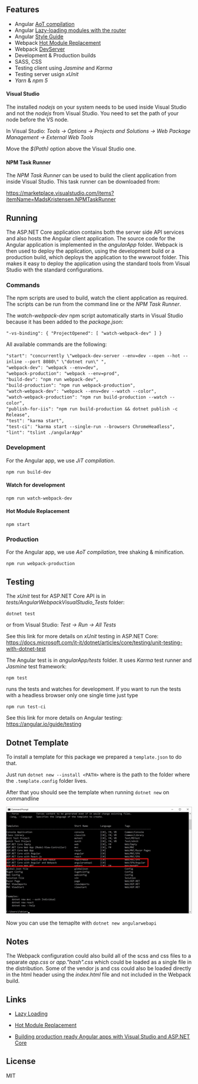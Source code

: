 

## Features
- Angular [AoT compilation](https://angular.io/guide/aot-compiler)
- Angular [Lazy-loading modules with the router](https://angular.io/guide/ngmodule#lazy-loading-modules-with-the-router)
- Angular [Style Guide](https://angular.io/guide/styleguide)
- Webpack [Hot Module Replacement](https://webpack.js.org/guides/hot-module-replacement/)
- Webpack [DevServer](https://webpack.js.org/configuration/dev-server/)
- Development & Production builds
- SASS, CSS
- Testing client using _Jasmine_ and _Karma_
- Testing server usign _xUnit_
- _Yarn_ & _npm 5_


#### Visual Studio
The installed _nodejs_ on your system needs to be used inside Visual Studio and not the _nodejs_ from Visual Studio. You need to set the path of your node before the VS node.

In Visual Studio: _Tools -> Options -> Projects and Solutions -> Web Package Management -> External Web Tools_

Move the _$(Path)_ option above the Visual Studio one.

#### NPM Task Runner
The _NPM Task Runner_ can be used to build the client application from inside Visual Studio. This task runner can be downloaded from:

https://marketplace.visualstudio.com/items?itemName=MadsKristensen.NPMTaskRunner

## <a name="3"></a>Running
The ASP.NET Core application contains both the server side API services and also hosts the Angular client application. The source code for the Angular application is implemented in the _angularApp_ folder. Webpack is then used to deploy the application, using the development build or a production build, which deploys the application to the wwwroot folder. This makes it easy to deploy the application using the standard tools from Visual Studio with the standard configurations.

### <a name="3.1"></a>Commands
The npm scripts are used to build, watch the client application as required. The scripts can be run from the command line or the _NPM Task Runner_.

The _watch-webpack-dev_ npm script automatically starts in Visual Studio because it has been added to the _package.json_:
```
"-vs-binding": { "ProjectOpened": [ "watch-webpack-dev" ] }
```

All available commands are the following:
```
"start": "concurrently \"webpack-dev-server --env=dev --open --hot --inline --port 8080\" \"dotnet run\" ",
"webpack-dev": "webpack --env=dev",
"webpack-production": "webpack --env=prod",
"build-dev": "npm run webpack-dev",
"build-production": "npm run webpack-production",
"watch-webpack-dev": "webpack --env=dev --watch --color",
"watch-webpack-production": "npm run build-production --watch --color",
"publish-for-iis": "npm run build-production && dotnet publish -c Release",
"test": "karma start",
"test-ci": "karma start --single-run --browsers ChromeHeadless",
"lint": "tslint ./angularApp"
```

### <a name="3.2"></a>Development
For the Angular app, we use _JiT compilation_.
```
npm run build-dev
```
#### Watch for development
```
npm run watch-webpack-dev
```
#### Hot Module Replacement
```
npm start
```

### <a name="3.3"></a>Production
For the Angular app, we use _AoT compilation_, tree shaking & minification.
```
npm run webpack-production
```

## <a name="4"></a>Testing
The _xUnit_ test for ASP.NET Core API is in _tests/AngularWebpackVisualStudio_Tests_ folder:
```
dotnet test
```
or from Visual Studio: _Test -> Run -> All Tests_

See this link for more details on _xUnit_ testing in ASP.NET Core: https://docs.microsoft.com/it-it/dotnet/articles/core/testing/unit-testing-with-dotnet-test

The Angular test is in _angularApp/tests_ folder. It uses _Karma_ test runner and _Jasmine_ test framework:
```
npm test
```

runs the tests and watches for development. If you want to run the tests with a headless browser only one single time just type
```
npm run test-ci
```

See this link for more details on Angular testing: https://angular.io/guide/testing

## <a name="5"></a>Dotnet Template
To install a template for this package we prepared a `template.json` to do that.

Just run `dotnet new --install <PATH>` where <PATH> is the path to the folder where the `.template.config` folder lives.

After that you should see the template when running `dotnet new` on commandline

![dotnetnew](.github/dotnet-new.jpg "dotnetnew")

Now you can use the temaplte with `dotnet new angularwebapi`


## <a name="6"></a>Notes
The Webpack configuration could also build all of the scss and css files to a separate _app.css_ or _app."hash".css_ which could be loaded as a single file in the distribution. Some of the vendor js and css could also be loaded directly in the html header using the _index.html_ file and not included in the Webpack build.

## <a name="7"></a>Links
- [Lazy Loading](https://github.com/damienbod/Angular2WebpackVisualStudio/tree/master/docs/LAZY_LOADING.md)
- [Hot Module Replacement](https://github.com/damienbod/Angular2WebpackVisualStudio/tree/master/docs/HMR.md)

- [Building production ready Angular apps with Visual Studio and ASP.NET Core](https://damienbod.com/2017/01/01/building-production-ready-angular-apps-with-visual-studio-and-asp-net-core/)

## License
MIT
